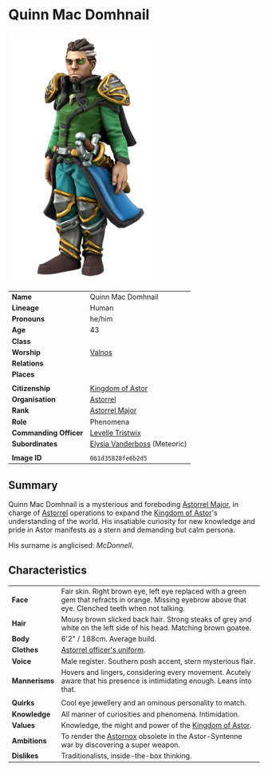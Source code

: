 # Quinn Mac Domhnail

<img src="https://raw.githubusercontent.com/jesskelsall/astarus-images/main/characters/portraits/061d35828fe6b2d5.png" height="500" />

|||
| --- | --- |
| **Name** | Quinn Mac Domhnail | character.3
| **Lineage** | Human |
| **Pronouns** | he/him |
| **Age** | 43 |
| **Class** | |
| **Worship** | [Valnos](../gods/deities/valnos.md) |
| **Relations** | |
| **Places** | |
|||
| **Citizenship** | [Kingdom of Astor](../civilisations/kingdom-of-astor/kingdom-of-astor.md) |
| **Organisation** | [Astorrel](../organisations/astorrel/astorrel.md) |
| **Rank** | [Astorrel Major](../organisations/astorrel/ranks/astorrel-major.md) |
| **Role** | Phenomena |
| **Commanding Officer** | [Levelle Tristwix](levelle-tristwix.md) |
| **Subordinates** | [Elysia Vanderboss](elysia-vanderboss.md) (Meteoric) |
|||
| **Image ID** | `061d35828fe6b2d5` |

## Summary

Quinn Mac Domhnail is a mysterious and foreboding [Astorrel Major](../organisations/astorrel/ranks/astorrel-major.md), in charge of [Astorrel](../organisations/astorrel/astorrel.md) operations to expand the [Kingdom of Astor](../civilisations/kingdom-of-astor/kingdom-of-astor.md)'s understanding of the world. His insatiable curiosity for new knowledge and pride in Astor manifests as a stern and demanding but calm persona.

His surname is anglicised: *McDonnell*.

## Characteristics

| | |
| --- | --- |
| **Face** | Fair skin. Right brown eye, left eye replaced with a green gem that refracts in orange. Missing eyebrow above that eye. Clenched teeth when not talking. | characteristics.2
| **Hair** | Mousy brown slicked back hair. Strong steaks of grey and white on the left side of his head. Matching brown goatee. |
| **Body** | 6'2" / 188cm. Average build. |
| **Clothes** | [Astorrel officer's uniform](../organisations/astorrel/uniforms/astorrel-officers-uniform.md). |
| **Voice** | Male register. Southern posh accent, stern mysterious flair. |
| **Mannerisms** | Hovers and lingers, considering every movement. Acutely aware that his presence is intimidating enough. Leans into that. |
| | |
| **Quirks** | Cool eye jewellery and an ominous personality to match. |
| **Knowledge** | All manner of curiosities and phenomena. Intimidation. |
| **Values** | Knowledge, the might and power of the [Kingdom of Astor](../civilisations/kingdom-of-astor/kingdom-of-astor.md). |
| **Ambitions** | To render the [Astornox](../organisations/astornox/astornox.md) obsolete in the Astor-Syntenne war by discovering a super weapon. |
| **Dislikes** | Traditionalists, inside-the-box thinking. |
